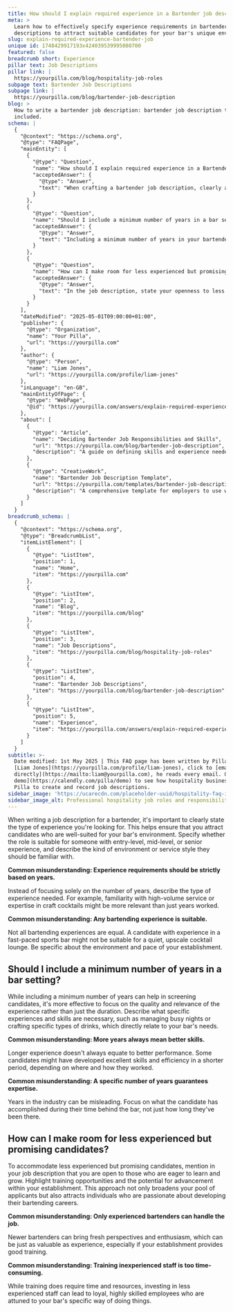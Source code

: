 ```yaml
---
title: How should I explain required experience in a Bartender job description?
meta: >
  Learn how to effectively specify experience requirements in bartender job
  descriptions to attract suitable candidates for your bar's unique environment.
slug: explain-required-experience-bartender-job
unique id: 1748429917193x424039539995080700
featured: false
breadcrumb short: Experience
pillar text: Job Descriptions
pillar link: |
  https://yourpilla.com/blog/hospitality-job-roles
subpage text: Bartender Job Descriptions
subpage link: |
  https://yourpilla.com/blog/bartender-job-description
blog: >
  How to write a bartender job description: bartender job description template
  included.
schema: |
  {
    "@context": "https://schema.org",
    "@type": "FAQPage",
    "mainEntity": [
      {
        "@type": "Question",
        "name": "How should I explain required experience in a Bartender job description?",
        "acceptedAnswer": {
          "@type": "Answer",
          "text": "When crafting a bartender job description, clearly articulate the type of experience required. Indicate if the role is suited for someone with entry-level, mid-level, or senior experience. Describe the necessary familiarity with the bar's environment and service style, such as high-volume service or expertise in crafting cocktails, rather than focusing solely on the number of years."
        }
      },
      {
        "@type": "Question",
        "name": "Should I include a minimum number of years in a bar setting?",
        "acceptedAnswer": {
          "@type": "Answer",
          "text": "Including a minimum number of years in your bartender job description can aid in screening candidates, but it is more beneficial to focus on the quality and relevance of their experience. Specify the types of experiences and skills important for the role, such as ability to manage busy services or specialise in certain drink preparations, that align with your establishment's needs."
        }
      },
      {
        "@type": "Question",
        "name": "How can I make room for less experienced but promising candidates?",
        "acceptedAnswer": {
          "@type": "Answer",
          "text": "In the job description, state your openness to less experienced but eager candidates. Highlight possible training opportunities and prospects for career advancement within your establishment. This strategy not only widens your applicant pool but also attracts individuals keen on honing their bartending skills."
        }
      }
    ],
    "dateModified": "2025-05-01T09:00:00+01:00",
    "publisher": {
      "@type": "Organization",
      "name": "Your Pilla",
      "url": "https://yourpilla.com"
    },
    "author": {
      "@type": "Person",
      "name": "Liam Jones",
      "url": "https://yourpilla.com/profile/liam-jones"
    },
    "inLanguage": "en-GB",
    "mainEntityOfPage": {
      "@type": "WebPage",
      "@id": "https://yourpilla.com/answers/explain-required-experience-bartender-job"
    },
    "about": [
      {
        "@type": "Article",
        "name": "Deciding Bartender Job Responsibilities and Skills",
        "url": "https://yourpilla.com/blog/bartender-job-description",
        "description": "A guide on defining skills and experience needed for a Bartender, helping employers draft effective job descriptions."
      },
      {
        "@type": "CreativeWork",
        "name": "Bartender Job Description Template",
        "url": "https://yourpilla.com/templates/bartender-job-description",
        "description": "A comprehensive template for employers to use when creating job descriptions for bartender positions."
      }
    ]
  }
breadcrumb_schema: |
  {
    "@context": "https://schema.org",
    "@type": "BreadcrumbList",
    "itemListElement": [
      {
        "@type": "ListItem",
        "position": 1,
        "name": "Home",
        "item": "https://yourpilla.com"
      },
      {
        "@type": "ListItem",
        "position": 2,
        "name": "Blog",
        "item": "https://yourpilla.com/blog"
      },
      {
        "@type": "ListItem",
        "position": 3,
        "name": "Job Descriptions",
        "item": "https://yourpilla.com/blog/hospitality-job-roles"
      },
      {
        "@type": "ListItem",
        "position": 4,
        "name": "Bartender Job Descriptions",
        "item": "https://yourpilla.com/blog/bartender-job-description"
      },
      {
        "@type": "ListItem",
        "position": 5,
        "name": "Experience",
        "item": "https://yourpilla.com/answers/explain-required-experience-bartender-job"
      }
    ]
  }
subtitle: >-
  Date modified: 1st May 2025 | This FAQ page has been written by Pilla Founder,
  [Liam Jones](https://yourpilla.com/profile/liam-jones), click to [email Liam
  directly](https://mailto:liam@yourpilla.com), he reads every email. Or [book a
  demo](https://calendly.com/pilla/demo) to see how hospitality businesses use
  Pilla to create and record job descriptions.
sidebar_image: 'https://ucarecdn.com/placeholder-uuid/hospitality-faq-image.jpg'
sidebar_image_alt: Professional hospitality job roles and responsibilities
---
```

When writing a job description for a bartender, it's important to clearly state the type of experience you're looking for. This helps ensure that you attract candidates who are well-suited for your bar's environment. Specify whether the role is suitable for someone with entry-level, mid-level, or senior experience, and describe the kind of environment or service style they should be familiar with.

**Common misunderstanding: Experience requirements should be strictly based on years.**

Instead of focusing solely on the number of years, describe the type of experience needed. For example, familiarity with high-volume service or expertise in craft cocktails might be more relevant than just years worked.

**Common misunderstanding: Any bartending experience is suitable.**

Not all bartending experiences are equal. A candidate with experience in a fast-paced sports bar might not be suitable for a quiet, upscale cocktail lounge. Be specific about the environment and pace of your establishment.

## Should I include a minimum number of years in a bar setting?

While including a minimum number of years can help in screening candidates, it's more effective to focus on the quality and relevance of the experience rather than just the duration. Describe what specific experiences and skills are necessary, such as managing busy nights or crafting specific types of drinks, which directly relate to your bar's needs.

**Common misunderstanding: More years always mean better skills.**

Longer experience doesn't always equate to better performance. Some candidates might have developed excellent skills and efficiency in a shorter period, depending on where and how they worked.

**Common misunderstanding: A specific number of years guarantees expertise.**

Years in the industry can be misleading. Focus on what the candidate has accomplished during their time behind the bar, not just how long they've been there.

## How can I make room for less experienced but promising candidates?

To accommodate less experienced but promising candidates, mention in your job description that you are open to those who are eager to learn and grow. Highlight training opportunities and the potential for advancement within your establishment. This approach not only broadens your pool of applicants but also attracts individuals who are passionate about developing their bartending careers.

**Common misunderstanding: Only experienced bartenders can handle the job.**

Newer bartenders can bring fresh perspectives and enthusiasm, which can be just as valuable as experience, especially if your establishment provides good training.

**Common misunderstanding: Training inexperienced staff is too time-consuming.**

While training does require time and resources, investing in less experienced staff can lead to loyal, highly skilled employees who are attuned to your bar's specific way of doing things.
